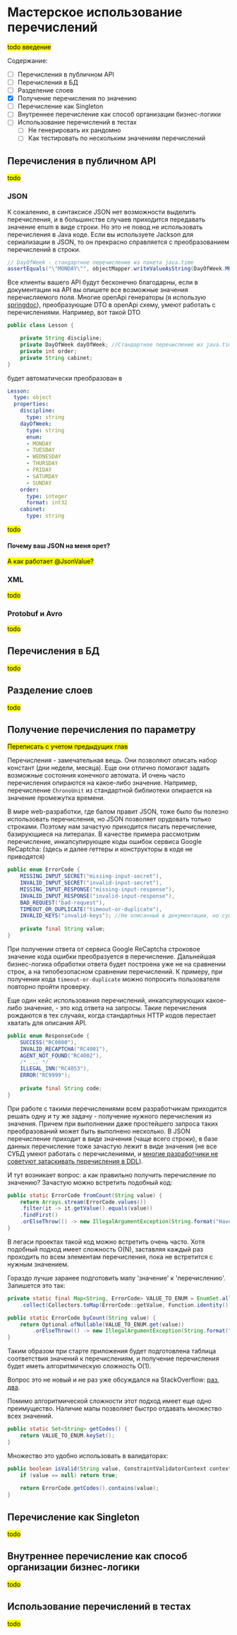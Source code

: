 # Мастерское использование перечислений

<mark>todo введение</mark>

Содержание:
- [ ] Перечисления в публичном API
- [ ] Перечисления в БД
- [ ] Разделение слоев
- [X] Получение перечисления по значению
- [ ] Перечисление как Singleton
- [ ] Внутреннее перечисление как способ организации бизнес-логики
- [ ] Использование перечислений в тестах
    * [ ] Не генерировать их рандомно
    * [ ] Как тестировать по нескольким значениям перечислений

## Перечисления в публичном API
<mark>todo</mark>

### JSON
К сожалению, в синтаксисе JSON нет возможности выделить перечисления, и в большинстве случаев приходится передавать значение enum в виде строки.
Но это не повод не использовать перечисления в Java коде.
Если вы используете Jackson для сериализации в JSON, то он прекрасно справляется с преобразованием перечислений в строки.
```java
// DayOfWeek - стандартное перечисление из пакета java.time
assertEquals("\"MONDAY\"", objectMapper.writeValueAsString(DayOfWeek.MONDAY));
```

Все клиенты вашего API будут бесконечно благодарны, если в документации на API вы опишете все возможные значения перечисляемого поля. 
Многие openApi генераторы (я использую [springdoc][springdoc-github]), преобразующие DTO в openApi схему, умеют работать с перечислениями. 
Например, вот такой DTO
```java
public class Lesson {

    private String discipline;
    private DayOfWeek dayOfWeek; //Стандартное перечисление из java.time
    private int order;
    private String cabinet;
}
```

будет автоматически преобразован в 
```yaml
Lesson:
  type: object
  properties:
    discipline:
      type: string
    dayOfWeek:
      type: string
      enum:
      - MONDAY
      - TUESDAY
      - WEDNESDAY
      - THURSDAY
      - FRIDAY
      - SATURDAY
      - SUNDAY
    order:
      type: integer
      format: int32
    cabinet:
      type: string
```
<mark>todo</mark>

#### Почему ваш JSON на меня орет?

<mark>А как работает @JsonValue?</mark>

### XML
<mark>todo</mark>

### Protobuf и Avro
<mark>todo</mark>

## Перечисления в БД
<mark>todo</mark>

## Разделение слоев
<mark>todo</mark>

## Получение перечисления по параметру

<mark>Переписать с учетом предыдущих глав</mark>

Перечисления - замечательная вещь. 
Они позволяют описать набор констант (дни недели, месяца).
Еще они отлично помогают задать возможные состояния конечного автомата.
И очень часто перечисления опираются на какое-либо значение.
Например, перечисление `ChronoUnit` из стандартной библиотеки опирается на значение промежутка времени.

В мире web-разработки, где балом правит JSON, тоже было бы полезно использовать перечисления, но JSON позволяет орудовать только строками.
Поэтому нам зачастую приходится писать перечисление, базирующиеся на литералах.
В качестве примера рассмотрим перечисление, инкапсулирующее коды ошибок сервиса Google ReCaptcha: (здесь и далее геттеры и конструкторы в коде не приводятся)
```java
public enum ErrorCode {
    MISSING_INPUT_SECRET("missing-input-secret"),
    INVALID_INPUT_SECRET("invalid-input-secret"),
    MISSING_INPUT_RESPONSE("missing-input-response"),
    INVALID_INPUT_RESPONSE("invalid-input-response"),
    BAD_REQUEST("bad-request"),
    TIMEOUT_OR_DUPLICATE("timeout-or-duplicate"),
    INVALID_KEYS("invalid-keys"); //Не описанный в документации, но существующий код ошибки
    
    private final String value;
}
```
При получении ответа от сервиса Google ReCaptcha строковое значение кода ошибки преобразуется в перечисление. 
Дальнейшая бизнес-логика обработки ответа будет построена уже не на сравнении строк, а на типобезопасном сравнении перечислений.
К примеру, при получении кода `timeout-or-duplicate` можно попросить пользователя повторно пройти проверку.

Еще один кейс использования перечислений, инкапсулирующих какое-либо значение, - это код ответа на запросы.
Такие перечисления рождаются в тех случаях, когда стандартных HTTP кодов перестает хватать для описания API.
```java
public enum ResponseCode {
    SUCCESS("RC0000"),
    INVALID_RECAPTCHA("RC4001"),
    AGENT_NOT_FOUND("RC4002"),
    /* ... */
    ILLEGAL_INN("RC4053"),
    ERROR("RC9999");
    
    private final String code;
}
```

При работе с такими перечислениями всем разработчикам приходится решать одну и ту же задачу - получение нужного перечисления из значения.
Причем при выполнении даже простейшего запроса таких преобразований может быть выполнено несколько.
В JSON перечисление приходит в виде значения (чаще всего строки), в базе данных перечисление тоже зачастую лежит в виде значения (не все СУБД умеют работать с перечислениями, и [многие разработчики не советуют затаскивать перечисления в DDL][so_enums_in_db]).

И тут возникает вопрос: а как правильно получить перечисление по значению?
Зачастую можно встретить подобный код:
```java
public static ErrorCode fromCount(String value) {
    return Arrays.stream(ErrorCode.values())
    .filter(it -> it.getValue().equals(value))
    .findFirst()
    .orElseThrow(() -> new IllegalArgumentException(String.format("Have no code for value '%s'", value)));
}
```

В легаси проектах такой код можно встретить очень часто.
Хотя подобный подход имеет сложность O(N), заставляя каждый раз проходить по всем элементам перечисления, пока не встретится с нужным значением.

Гораздо лучше заранее подготовить мапу 'значение' к 'перечислению'.
Запишется это так:
```java
private static final Map<String, ErrorCode> VALUE_TO_ENUM = EnumSet.allOf(ErrorCode.class).stream()
    .collect(Collectors.toMap(ErrorCode::getValue, Function.identity()));

public static ErrorCode byCount(String value) {
    return Optional.ofNullable(VALUE_TO_ENUM.get(value))
        .orElseThrow(() -> new IllegalArgumentException(String.format("Have no code for value '%s'", value)));
}
```

Таким образом при старте приложения будет подготовлена таблица соответствия значений к перечислениям, и получение перечисления будет иметь алгоритмическую сложность O(1).

Вопрос это не новый и не раз уже обсуждался на StackOverflow: [раз][so_enum_by_value_1], [два][so_enum_by_value_2].

Помимо алгоритмической сложности этот подход имеет еще одно преимущество.
Наличие мапы позволяет быстро отдавать множество всех значений.
```java
public static Set<String> getCodes() {
    return VALUE_TO_ENUM.keySet();
}
```

Множество это удобно использовать в валидаторах:
```java
public boolean isValid(String value, ConstraintValidatorContext context) {
    if (value == null) return true;
    
    return ErrorCode.getCodes().contains(value);
}
```

## Перечисление как Singleton
<mark>todo</mark>

## Внутреннее перечисление как способ организации бизнес-логики
<mark>todo</mark>

## Использование перечислений в тестах
<mark>todo</mark>

[springdoc-github]: https://github.com/springdoc/springdoc-openapi
[so_enums_in_db]: https://stackoverflow.com/questions/2318123/postgresql-enum-what-are-the-advantages-and-disadvantages/2322214
[so_enum_by_value_1]: https://stackoverflow.com/questions/4886973/the-proper-way-to-look-up-an-enum-by-value
[so_enum_by_value_2]: https://stackoverflow.com/questions/55591953/java-enum-with-constructor-best-way-to-get-value-by-constructor-argument